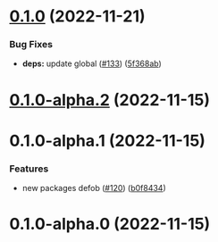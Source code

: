 # [0.1.0](https://github.com/huntersofbook/huntersofbook/compare/schob@0.1.0-alpha.2...schob@0.1.0) (2022-11-21)


### Bug Fixes

* **deps:** update global ([#133](https://github.com/huntersofbook/huntersofbook/issues/133)) ([5f368ab](https://github.com/huntersofbook/huntersofbook/commit/5f368abb941138e092742f2129ef81fca9f0326d))



# [0.1.0-alpha.2](https://github.com/huntersofbook/huntersofbook/compare/schob@0.1.0-alpha.1...schob@0.1.0-alpha.2) (2022-11-15)



# 0.1.0-alpha.1 (2022-11-15)


### Features

* new packages defob ([#120](https://github.com/huntersofbook/huntersofbook/issues/120)) ([b0f8434](https://github.com/huntersofbook/huntersofbook/commit/b0f84345b86df6512bbb2e8352b813773248b8be))



# 0.1.0-alpha.0 (2022-11-15)



